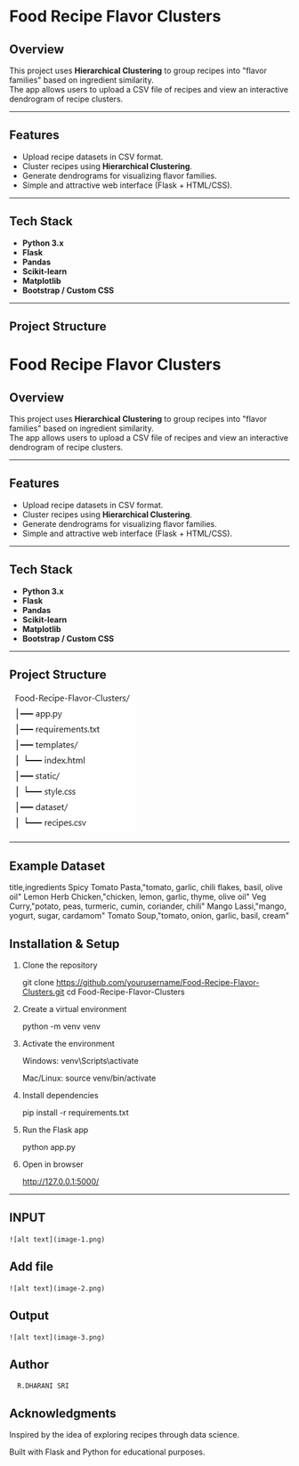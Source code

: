 
# Food Recipe Flavor Clusters

##  Overview
This project uses **Hierarchical Clustering** to group recipes into "flavor families" based on ingredient similarity.  
The app allows users to upload a CSV file of recipes and view an interactive dendrogram of recipe clusters.

---

##  Features
- Upload recipe datasets in CSV format.
- Cluster recipes using **Hierarchical Clustering**.
- Generate dendrograms for visualizing flavor families.
- Simple and attractive web interface (Flask + HTML/CSS).

---

##  Tech Stack
- **Python 3.x**
- **Flask**
- **Pandas**
- **Scikit-learn**
- **Matplotlib**
- **Bootstrap / Custom CSS**

---

##  Project Structure
# Food Recipe Flavor Clusters

##  Overview
This project uses **Hierarchical Clustering** to group recipes into "flavor families" based on ingredient similarity.  
The app allows users to upload a CSV file of recipes and view an interactive dendrogram of recipe clusters.

---

##  Features
- Upload recipe datasets in CSV format.
- Cluster recipes using **Hierarchical Clustering**.
- Generate dendrograms for visualizing flavor families.
- Simple and attractive web interface (Flask + HTML/CSS).

---

##  Tech Stack
- **Python 3.x**
- **Flask**
- **Pandas**
- **Scikit-learn**
- **Matplotlib**
- **Bootstrap / Custom CSS**

---

##  Project Structure
![sructure](image.png)


---

##  Example Dataset

title,ingredients
Spicy Tomato Pasta,"tomato, garlic, chili flakes, basil, olive oil"
Lemon Herb Chicken,"chicken, lemon, garlic, thyme, olive oil"
Veg Curry,"potato, peas, turmeric, cumin, coriander, chili"
Mango Lassi,"mango, yogurt, sugar, cardamom"
Tomato Soup,"tomato, onion, garlic, basil, cream"

## Installation & Setup

1. Clone the repository


   git clone https://github.com/yourusername/Food-Recipe-Flavor-Clusters.git
   cd Food-Recipe-Flavor-Clusters

2. Create a virtual environment


   python -m venv venv

3. Activate the environment

    Windows:
    venv\Scripts\activate

    Mac/Linux:
    source venv/bin/activate
4. Install dependencies

    pip install -r requirements.txt

5. Run the Flask app

     python app.py

6.  Open in browser

     http://127.0.0.1:5000/
 ---

## INPUT
   
    ![alt text](image-1.png)

## Add file

    ![alt text](image-2.png)

## Output

    ![alt text](image-3.png)

## Author

      R.DHARANI SRI

## Acknowledgments

  Inspired by the idea of exploring recipes through data science.

  Built with Flask and Python for educational purposes.

